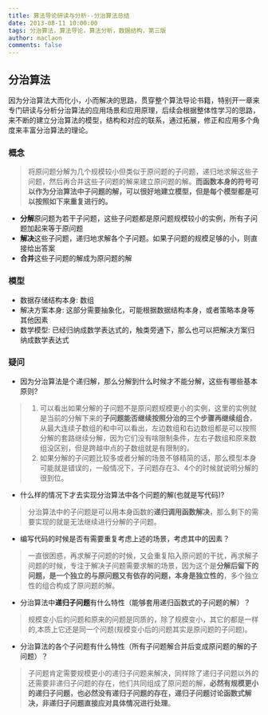 ```yaml
---
title: 算法导论研读与分析--分治算法总结
date: 2013-08-11 10:00:00
tags: 分治算法，算法导论，算法分析，数据结构，第三版
author: maclaon
comments: false
---
```

## 分治算法
因为分治算法大而化小，小而解决的思路，贯穿整个算法导论书籍，特别开一章来专门研读与分析分治算法的应用场景和应用原理，后续会根据整体性学习的思路，来不断的建立分治算法的模型，结构和对应的联系，通过拓展，修正和应用多个角度来丰富分治算法的理论。
### 概念
> 将原问题分解为几个规模较小但类似于原问题的子问题，递归地求解这些子问题，然后再合并这些子问题的解来建立原问题的解。**而函数本身的符号可以作为分治算法中子问题的解，可以很好地建立模型，但是每个模型都是可以按照如下来重复进行的。**

+ **分解**原问题为若干子问题，这些子问题都是原问题规模较小的实例，所有子问题加起来等于原问题
+ **解决**这些子问题，递归地求解各个子问题。如果子问题的规模足够的小，则直接给出答案
+ **合并**这些子问题的解成为原问题的解

<!--more-->
### 模型
+ 数据存储结构本身: 数组
+ 解决方案本身: 这部分需要抽象化，可能根据数据结构本身，或者策略本身等其他因素
+ 数学模型: 已经归纳成数学表达式的，触类旁通下，那么也可以把解决方案归纳成数学表达式

### 疑问
+ 因为分治算法是个递归解，那么分解到什么时候才不能分解，这些有哪些基本原则?

> 1. 可以看出如果分解的子问题不是原问题规模更小的实例，这里的实例就是当前的分解下来的**子问题能否继续按照分治的三个步骤再继续组合**，从最大连续子数组的和中可以看出，左边数组和右边数组都是可以按照分解的套路继续分解，因为它们没有啥限制条件，左右子数组和原来数组没区别，但是跨越中点的子数组就是有限制的。
> 2. 如果分解的子问题比较多或者分解的场景不够精简的话，那么模型本身可能就是错误的，一般情况下，子问题存在3、4个的时候就说明分解的很到位。

+ 什么样的情况下才去实现分治算法中各个问题的解(也就是写代码)?

> 分治算法中的子问题是可以用本身函数的**递归调用函数解决**，那么剩下的需要实现的就是无法继续进行分解的子问题。

+ 编写代码的时候是否有需要重复考虑上述的场景，考虑其中的因素？
> 一直很困惑，再求解子问题的时候，又会重复陷入原问题的干扰，再求解子问题的时候，专注于解决子问题需要求解的场景，因为这个是**分解后留下的问题，是一个独立的与原问题又有依存的问题，本身是独立性的**，多个独立性的组合构成了原问题的解。

+ 分治算法中**递归子问题**有什么特性（能够套用递归函数式的子问题的解）？
> 规模变小后的问题和原来的问题是同质的，除了规模变小，其它的都是一样的,本质上它还是同一个问题(规模变小后的问题其实是原问题的子问题)。

+ 分治算法的各个子问题有什么特性（所有子问题解合并后变成原问题的解的子问题）？
> 子问题肯定需要规模更小的递归子问题来解决，同样除了递归子问题以外的还需要非递归子问题的存在，他们共同组成了原问题的解，**必然有规模更小的递归子问题，也必然没有递归子问题的存在，递归子问题讨论函数式解决，非递归子问题直接应对具体情况进行处理**。
